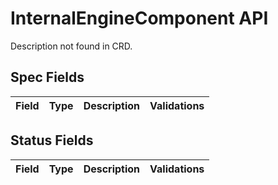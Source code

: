 # InternalEngineComponent API

Description not found in CRD.

## Spec Fields

| Field | Type | Description | Validations |
|:---|---|---|---|
## Status Fields

| Field | Type | Description | Validations |
|:---|---|---|---|
